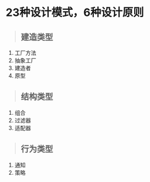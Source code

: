 # 23种设计模式，6种设计原则

>## 建造类型
1. 工厂方法
2. 抽象工厂
3. 建造者
4. 原型
>## 结构类型
1. 组合
2. 过滤器
3. 适配器
>## 行为类型
1. 通知
2. 策略
